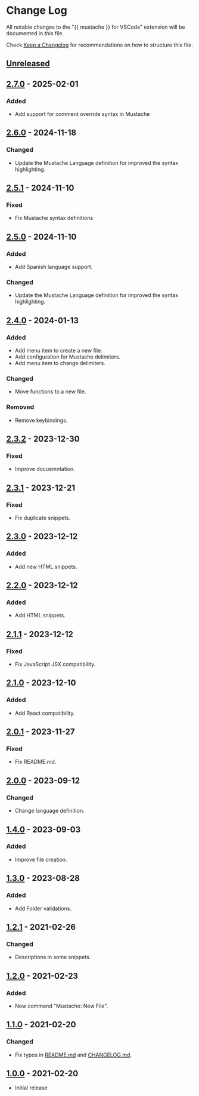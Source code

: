 # Change Log

All notable changes to the "{{ mustache }} for VSCode" extension will be documented in this file.

Check [Keep a Changelog](http://keepachangelog.com/) for recommendations on how to structure this file.

## [Unreleased]

## [2.7.0] - 2025-02-01

### Added

- Add support for comment override syntax in Mustache

## [2.6.0] - 2024-11-18

### Changed

- Update the Mustache Language definition for improved the syntax highlighting.

## [2.5.1] - 2024-11-10

### Fixed

- Fix Mustache syntax definitions

## [2.5.0] - 2024-11-10

### Added

- Add Spanish language support.

### Changed

- Update the Mustache Language definition for improved the syntax highlighting.

## [2.4.0] - 2024-01-13

### Added

- Add menu item to create a new file.
- Add configuration for Mustache delimiters.
- Add menu item to change delimiters.

### Changed

- Move functions to a new file.

### Removed

- Remove keybindings.

## [2.3.2] - 2023-12-30

### Fixed

- Improve docuemntation.

## [2.3.1] - 2023-12-21

### Fixed

- Fix duplicate snippets.

## [2.3.0] - 2023-12-12

### Added

- Add new HTML snippets.

## [2.2.0] - 2023-12-12

### Added

- Add HTML snippets.

## [2.1.1] - 2023-12-12

### Fixed

- Fix JavaScript JSX compatibility.

## [2.1.0] - 2023-12-10

### Added

- Add React compatibility.

## [2.0.1] - 2023-11-27

### Fixed

- Fix README.md.

## [2.0.0] - 2023-09-12

### Changed

- Change language definition.

## [1.4.0] - 2023-09-03

### Added

- Improve file creation.

## [1.3.0] - 2023-08-28

### Added

- Add Folder validations.

## [1.2.1] - 2021-02-26

### Changed

- Descriptions in some snippets.

## [1.2.0] - 2021-02-23

### Added

- New command "Mustache: New File".

## [1.1.0] - 2021-02-20

### Changed

- Fix typos in [README.md](./README.md) and [CHANGELOG.md](./CHANGELOG.md).

## [1.0.0] - 2021-02-20

- Initial release

[unreleased]: https://github.com/ManuelGil/vscode-mustache-snippets/compare/v2.7.0...HEAD
[2.7.0]: https://github.com/ManuelGil/vscode-mustache-snippets/compare/v2.6.0...v2.7.0
[2.6.0]: https://github.com/ManuelGil/vscode-mustache-snippets/compare/v2.5.1...v2.6.0
[2.5.1]: https://github.com/ManuelGil/vscode-mustache-snippets/compare/v2.5.0...v2.5.1
[2.5.0]: https://github.com/ManuelGil/vscode-mustache-snippets/compare/v2.4.0...v2.5.0
[2.4.0]: https://github.com/ManuelGil/vscode-mustache-snippets/compare/v2.3.2...v2.4.0
[2.3.2]: https://github.com/ManuelGil/vscode-mustache-snippets/compare/v2.3.1...v2.3.2
[2.3.1]: https://github.com/ManuelGil/vscode-mustache-snippets/compare/v2.3.0...v2.3.1
[2.3.0]: https://github.com/ManuelGil/vscode-mustache-snippets/compare/v2.2.0...v2.3.0
[2.2.0]: https://github.com/ManuelGil/vscode-mustache-snippets/compare/v2.1.0...v2.2.0
[2.1.1]: https://github.com/ManuelGil/vscode-mustache-snippets/compare/v2.1.0...v2.1.1
[2.1.0]: https://github.com/ManuelGil/vscode-mustache-snippets/compare/v2.0.1...v2.1.0
[2.0.1]: https://github.com/ManuelGil/vscode-mustache-snippets/compare/v2.0.0...v2.0.1
[2.0.0]: https://github.com/ManuelGil/vscode-mustache-snippets/compare/v1.4.0...v2.0.0
[1.4.0]: https://github.com/ManuelGil/vscode-mustache-snippets/compare/v1.3.0...v1.4.0
[1.3.0]: https://github.com/ManuelGil/vscode-mustache-snippets/compare/v1.2.1...v1.3.0
[1.2.1]: https://github.com/ManuelGil/vscode-mustache-snippets/compare/v1.2.0...v1.2.1
[1.2.0]: https://github.com/ManuelGil/vscode-mustache-snippets/compare/v1.1.0...v1.2.0
[1.1.0]: https://github.com/ManuelGil/vscode-mustache-snippets/compare/v1.0.0...v1.1.0
[1.0.0]: https://github.com/ManuelGil/vscode-mustache-snippets/releases/tag/v1.0.0
